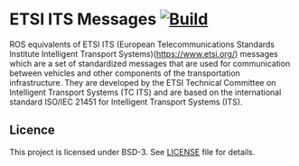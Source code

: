 # ETSI ITS Messages [![Build](https://github.com/nfiniity/ros_etsi_its_msgs/actions/workflows/ci.yml/badge.svg)](https://github.com/nfiniity/ros_etsi_its_msgs/actions/workflows/ci.yml)

ROS equivalents of ETSI ITS (European Telecommunications Standards Institute Intelligent Transport Systems)(https://www.etsi.org/) messages which are a set of standardized messages that are used for communication between vehicles and other components of the transportation infrastructure. They are developed by the ETSI Technical Committee on Intelligent Transport Systems (TC ITS) and are based on the international standard ISO/IEC 21451 for Intelligent Transport Systems (ITS).

## Licence

This project is licensed under BSD-3. See [LICENSE](./LICENSE) file for details.

